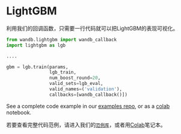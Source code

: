 # LightGBM

利用我们的回调函数，只需要一行代码就可以把LightGBM的表现可视化。

```python
from wandb.lightgbm import wandb_callback
import lightgbm as lgb

....

gbm = lgb.train(params,
                lgb_train,
                num_boost_round=20,
                valid_sets=lgb_eval,
                valid_names=('validation'),
                callbacks=[wandb_callback()])
```

See a complete code example in our [examples repo](https://github.com/wandb/examples/tree/master/examples/boosting-algorithms/lightgbm-regression), or as a [colab](https://colab.research.google.com/drive/1R6_vcVM90Ephyu0HDFlPAZa0SgEC_3bE) notebook.   
若要查看完整代码范例，请进入我们的[`范例库`](https://github.com/wandb/examples/tree/master/examples/boosting-algorithms/lightgbm-regression)，或者用[Colab](https://colab.research.google.com/drive/1R6_vcVM90Ephyu0HDFlPAZa0SgEC_3bE)笔记本。

